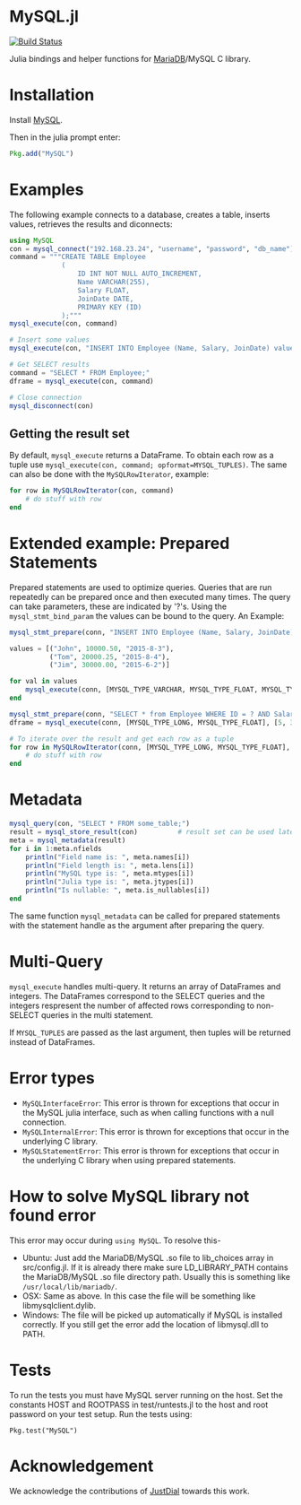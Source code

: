 MySQL.jl
======

[![Build Status](https://travis-ci.org/JuliaDB/MySQL.jl.svg?branch=master)](https://travis-ci.org/JuliaDB/MySQL.jl)

Julia bindings and helper functions for [MariaDB](https://mariadb.org/)/MySQL C library.

# Installation

Install [MySQL](http://dev.mysql.com/doc/refman/5.7/en/installing.html).

Then in the julia prompt enter:
```julia
Pkg.add("MySQL")
```

# Examples

The following example connects to a database, creates a table, inserts values,
 retrieves the results and diconnects:

```julia
using MySQL
con = mysql_connect("192.168.23.24", "username", "password", "db_name")
command = """CREATE TABLE Employee
             (
                 ID INT NOT NULL AUTO_INCREMENT,
                 Name VARCHAR(255),
                 Salary FLOAT,
                 JoinDate DATE,
                 PRIMARY KEY (ID)
             );"""
mysql_execute(con, command)

# Insert some values
mysql_execute(con, "INSERT INTO Employee (Name, Salary, JoinDate) values ('John', 25000.00, '2015-12-12'), ('Sam', 35000.00, '2012-18-17), ('Tom', 50000.00, '2013-12-14');")

# Get SELECT results
command = "SELECT * FROM Employee;"
dframe = mysql_execute(con, command)

# Close connection
mysql_disconnect(con)
```

## Getting the result set

By default, `mysql_execute` returns a DataFrame.  To obtain each row as a tuple use `mysql_execute(con, command; opformat=MYSQL_TUPLES)`.  The same can also be done with the `MySQLRowIterator`, example:

```julia
for row in MySQLRowIterator(con, command)
    # do stuff with row
end
```

# Extended example: Prepared Statements

Prepared statements are used to optimize queries.  Queries that are run repeatedly can be
 prepared once and then executed many times.  The query can take parameters, these are
 indicated by '?'s. Using the `mysql_stmt_bind_param` the values can be bound to the query.
 An Example:

```julia
mysql_stmt_prepare(conn, "INSERT INTO Employee (Name, Salary, JoinDate) values (?, ?, ?);")

values = [("John", 10000.50, "2015-8-3"),
          ("Tom", 20000.25, "2015-8-4"),
          ("Jim", 30000.00, "2015-6-2")]

for val in values
    mysql_execute(conn, [MYSQL_TYPE_VARCHAR, MYSQL_TYPE_FLOAT, MYSQL_TYPE_DATE], val)
end

mysql_stmt_prepare(conn, "SELECT * from Employee WHERE ID = ? AND Salary > ?")
dframe = mysql_execute(conn, [MYSQL_TYPE_LONG, MYSQL_TYPE_FLOAT], [5, 35000.00])

# To iterate over the result and get each row as a tuple
for row in MySQLRowIterator(conn, [MYSQL_TYPE_LONG, MYSQL_TYPE_FLOAT], [5, 35000.00])
    # do stuff with row
end
```

# Metadata

```julia
mysql_query(con, "SELECT * FROM some_table;")
result = mysql_store_result(con)          # result set can be used later to retrieve values.
meta = mysql_metadata(result)
for i in 1:meta.nfields
    println("Field name is: ", meta.names[i])
    println("Field length is: ", meta.lens[i])
    println("MySQL type is: ", meta.mtypes[i])
    println("Julia type is: ", meta.jtypes[i])
    println("Is nullable: ", meta.is_nullables[i])
end
```

The same function `mysql_metadata` can be called for prepared statements with the statement
 handle as the argument after preparing the query.

# Multi-Query

`mysql_execute` handles multi-query.  It returns an array of DataFrames and integers.
 The DataFrames correspond to the SELECT queries and the integers respresent the number of
 affected rows corresponding to non-SELECT queries in the multi statement.

If `MYSQL_TUPLES` are passed as the last argument, then tuples will be returned instead
 of DataFrames.

# Error types

* `MySQLInterfaceError`: This error is thrown for exceptions that occur in the MySQL julia interface, such as when calling functions with a null connection.
* `MySQLInternalError`: This error is thrown for exceptions that occur in the underlying C library.
* `MySQLStatementError`: This error is thrown for exceptions that occur in the underlying C library when using prepared statements.

# How to solve MySQL library not found error

This error may occur during `using MySQL`. To resolve this-
* Ubuntu: Just add the MariaDB/MySQL .so file to lib_choices array in src/config.jl. If it is already there
make sure LD_LIBRARY_PATH contains the MariaDB/MySQL .so file directory path. Usually this is something like
`/usr/local/lib/mariadb/`.
* OSX: Same as above. In this case the file will be something like libmysqlclient.dylib.
* Windows: The file will be picked up automatically if MySQL is installed correctly.  If you still get the error add the location of libmysql.dll to PATH.

# Tests

To run the tests you must have MySQL server running on the host. Set the constants HOST and ROOTPASS 
in test/runtests.jl to the host and root password on your test setup. Run the tests using:
```
Pkg.test("MySQL")
```

# Acknowledgement

We acknowledge the contributions of [JustDial](http://www.justdial.com) towards this work.
